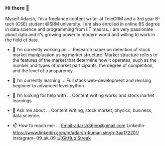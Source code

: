 ### Hi there 👋
Myself Adarsh, I'm a freelance content writer at TeleCRM and a 3rd year B-tech (CSE) student @SRM university.
I am also enrolled in online BS degree in data science and programming from IIT madras. I am very passionate about data and it's growing power in modern world and willing to work in the field of data. 

- 🔭 I’m currently working on ...
     Research paper on detection of stock market manipluation using market structure. Market structure refers to the features of the market that determine      how it operates, such as the number and types of market participants, the degree of competition, and the level of transparency.  
     
- 🌱 I’m currently learning ...
     Full stack web-development and revising beginner to advanced level python
     
- 🤔 I’m looking for help with ...
     Content writing works and stock market learnings
     
- 💬 Ask me about ...
     Content writing, stock market, physics, business, data science.
     
- 📫 How to reach me: ...
    Email-adarsh36jnp@gmail.com
    LinkedIn-https://www.linkedin.com/in/adarsh-kumar-singh-3aa172201/
    Instagram- 09_ak_09
[![GitHub Streak](https://streak-stats.demolab.com/?user=034adarsh)](https://git.io/streak-stats)
